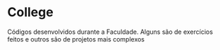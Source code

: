 # College
Códigos desenvolvidos durante a Faculdade.
Alguns são de exercícios feitos e outros são de projetos mais complexos
